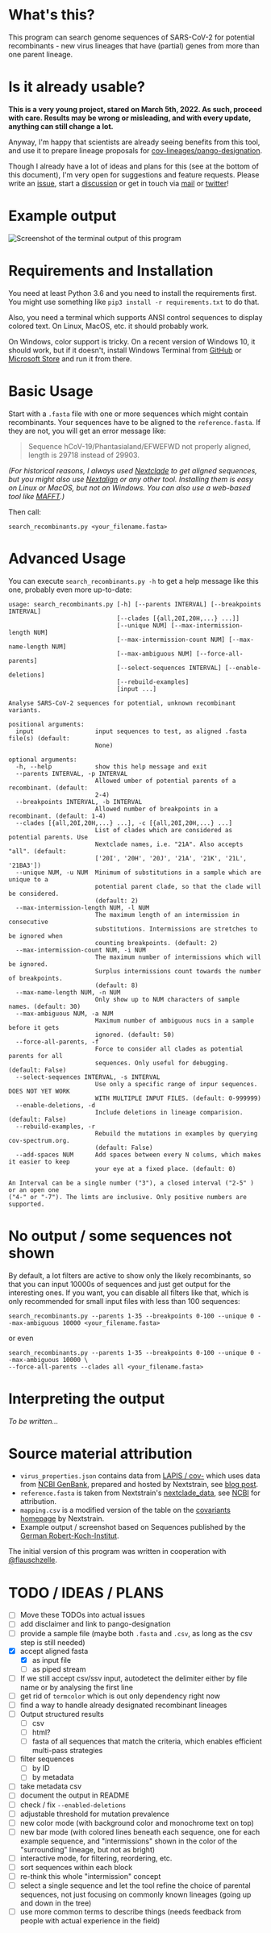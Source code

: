 # What's this?
This program can search genome sequences of SARS-CoV-2 for potential recombinants - new virus lineages that have (partial) genes from more than one parent lineage.

# Is it already usable? 
**This is a very young project, stared on March 5th, 2022. As such, proceed with care. Results may be wrong or misleading, and with every update, anything can still change a lot.**

Anyway, I'm happy that scientists are already seeing benefits from this tool, and use it to prepare lineage proposals for [cov-lineages/pango-designation](https://github.com/cov-lineages/pango-designation/issues).

Though I already have a lot of ideas and plans for this (see at the bottom of this document), I'm very open for suggestions and feature requests. Please write an [issue](https://github.com/lenaschimmel/sarscov2recombinants/issues), start a [discussion](https://github.com/lenaschimmel/sarscov2recombinants/discussions) or get in touch via [mail](mailto:mail@lenaschimmel.de) or [twitter](https://twitter.com/LenaSchimmel)!

# Example output
![Screenshot of the terminal output of this program](screenshot-no-deletions.png)

# Requirements and Installation
You need at least Python 3.6 and you need to install the requirements first. You might use something like `pip3 install -r requirements.txt` to do that.

Also, you need a terminal which supports ANSI control sequences to display colored text. On Linux, MacOS, etc. it should probably work. 

On Windows, color support is tricky. On a recent version of Windows 10, it should work, but if it doesn't, install Windows Terminal from [GitHub](https://github.com/Microsoft/Terminal) or [Microsoft Store](https://www.microsoft.com/de-de/p/windows-terminal/9n0dx20hk701?rtc=1&activetab=pivot:overviewtab) and run it from there.

# Basic Usage
Start with a `.fasta` file with one or more sequences which might contain recombinants. Your sequences have to be aligned to the `reference.fasta`. If they are not, you will get an error message like:

> Sequence hCoV-19/Phantasialand/EFWEFWD not properly aligned, length is 29718 instead of 29903.

_(For historical reasons, I always used [Nextclade](https://docs.nextstrain.org/projects/nextclade/en/stable/user/nextclade-cli.html) to get aligned sequences, but you might also use [Nextalign](https://docs.nextstrain.org/projects/nextclade/en/stable/user/nextalign-cli.html) or any other tool. Installing them is easy on Linux or MacOS, but not on Windows. You can also use a web-based tool like [MAFFT](https://mafft.cbrc.jp/alignment/software/closelyrelatedviralgenomes.html).)_

Then call:

```
search_recombinants.py <your_filename.fasta>
```

# Advanced Usage
You can execute `search_recombinants.py -h` to get a help message like this one, probably even more up-to-date:

```
usage: search_recombinants.py [-h] [--parents INTERVAL] [--breakpoints INTERVAL]
                              [--clades [{all,20I,20H,...} ...]]
                              [--unique NUM] [--max-intermission-length NUM]
                              [--max-intermission-count NUM] [--max-name-length NUM]
                              [--max-ambiguous NUM] [--force-all-parents]
                              [--select-sequences INTERVAL] [--enable-deletions]
                              [--rebuild-examples]
                              [input ...]

Analyse SARS-CoV-2 sequences for potential, unknown recombinant variants.

positional arguments:
  input                 input sequences to test, as aligned .fasta file(s) (default:
                        None)

optional arguments:
  -h, --help            show this help message and exit
  --parents INTERVAL, -p INTERVAL
                        Allowed umber of potential parents of a recombinant. (default:
                        2-4)
  --breakpoints INTERVAL, -b INTERVAL
                        Allowed number of breakpoints in a recombinant. (default: 1-4)
  --clades [{all,20I,20H,...} ...], -c [{all,20I,20H,...} ...]
                        List of clades which are considered as potential parents. Use
                        Nextclade names, i.e. "21A". Also accepts "all". (default:
                        ['20I', '20H', '20J', '21A', '21K', '21L', '21BA3'])
  --unique NUM, -u NUM  Minimum of substitutions in a sample which are unique to a
                        potential parent clade, so that the clade will be considered.
                        (default: 2)
  --max-intermission-length NUM, -l NUM
                        The maximum length of an intermission in consecutive
                        substitutions. Intermissions are stretches to be ignored when
                        counting breakpoints. (default: 2)
  --max-intermission-count NUM, -i NUM
                        The maximum number of intermissions which will be ignored.
                        Surplus intermissions count towards the number of breakpoints.
                        (default: 8)
  --max-name-length NUM, -n NUM
                        Only show up to NUM characters of sample names. (default: 30)
  --max-ambiguous NUM, -a NUM
                        Maximum number of ambiguous nucs in a sample before it gets
                        ignored. (default: 50)
  --force-all-parents, -f
                        Force to consider all clades as potential parents for all
                        sequences. Only useful for debugging. (default: False)
  --select-sequences INTERVAL, -s INTERVAL
                        Use only a specific range of inpur sequences. DOES NOT YET WORK
                        WITH MULTIPLE INPUT FILES. (default: 0-999999)
  --enable-deletions, -d
                        Include deletions in lineage comparision. (default: False)
  --rebuild-examples, -r
                        Rebuild the mutations in examples by querying cov-spectrum.org.
                        (default: False)
  --add-spaces NUM      Add spaces between every N colums, which makes it easier to keep 
                        your eye at a fixed place. (default: 0)

An Interval can be a single number ("3"), a closed interval ("2-5" ) or an open one
("4-" or "-7"). The limts are inclusive. Only positive numbers are supported.
```

# No output / some sequences not shown
By default, a lot filters are active to show only the likely recombinants, so that you can input 10000s of sequences and just get output for the interesting ones. If you want, you can disable all filters like that, which is only recommended for small input files with less than 100 sequences:

```
search_recombinants.py --parents 1-35 --breakpoints 0-100 --unique 0 --max-ambiguous 10000 <your_filename.fasta>
```

or even

```
search_recombinants.py --parents 1-35 --breakpoints 0-100 --unique 0 --max-ambiguous 10000 \
--force-all-parents --clades all <your_filename.fasta>
```

# Interpreting the output
_To be written..._

# Source material attribution
 * `virus_properties.json` contains data from [LAPIS / cov-](https://lapis.cov-spectrum.org/) which uses data from [NCBI GenBank](https://www.ncbi.nlm.nih.gov/genbank/), prepared and hosted by Nextstrain, see [blog post](https://nextstrain.org/blog/2021-07-08-ncov-open-announcement).
 * `reference.fasta` is taken from Nextstrain's [nextclade_data](https://github.com/nextstrain/nextclade_data/tree/master/data/datasets/sars-cov-2/references/MN908947/versions/2022-03-04T12:00:00Z/files), see [NCBI](https://www.ncbi.nlm.nih.gov/nuccore/MN908947) for attribution. 
 * `mapping.csv` is a modified version of the table on the [covariants homepage](https://covariants.org/) by Nextstrain.
 * Example output / screenshot based on Sequences published by the [German Robert-Koch-Institut](https://github.com/robert-koch-institut/SARS-CoV-2-Sequenzdaten_aus_Deutschland).

The initial version of this program was written in cooperation with [@flauschzelle](https://github.com/flauschzelle).

# TODO / IDEAS / PLANS
 * [ ] Move these TODOs into actual issues
 * [ ] add disclaimer and link to pango-designation
 * [ ] provide a sample file (maybe both `.fasta` and `.csv`, as long as the csv step is still needed)
 * [X] accept aligned fasta 
   * [x] as input file
   * [ ] as piped stream
 * [ ] If we still accept csv/ssv input, autodetect the delimiter either by file name or by analysing the first line
 * [ ] get rid of `termcolor` which is out only dependency right now
 * [ ] find a way to handle already designated recombinant lineages
 * [ ] Output structured results
   * [ ] csv
   * [ ] html?
   * [ ] fasta of all sequences that match the criteria, which enables efficient multi-pass strategies
 * [ ] filter sequences
   * [ ] by ID
   * [ ] by metadata
 * [ ] take metadata csv
 * [ ] document the output in README
 * [ ] check / fix `--enabled-deletions`
 * [ ] adjustable threshold for mutation prevalence
 * [ ] new color mode (with background color and monochrome text on top)
 * [ ] new bar mode (with colored lines beneath each sequence, one for each example sequence, and "intermissions" shown in the color of the "surrounding" lineage, but not as bright)
 * [ ] interactive mode, for filtering, reordering, etc.
 * [ ] sort sequences within each block
 * [ ] re-think this whole "intermission" concept
 * [ ] select a single sequence and let the tool refine the choice of parental sequences, not just focusing on commonly known lineages (going up and down in the tree)
 * [ ] use more common terms to describe things (needs feedback from people with actual experience in the field)